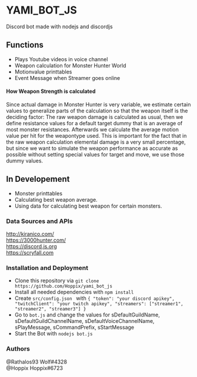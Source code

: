 # YAMI_BOT_JS
Discord bot made with nodejs and discordjs

## Functions
- Plays Youtube videos in voice channel
- Weapon calculation for Monster Hunter World
- Motionvalue printtables
- Event Message when Streamer goes online

#### How Weapon Strength is calculated
Since actual damage in Monster Hunter is very variable, we estimate certain values to generalize parts of the calculation so that the weapon itself is the deciding factor: The raw weapon damage is calculated as usual, then we define resistance values for a default target dummy that is an average of most monster resistances. Afterwards we calculate the average motion value per hit for the weapontype used. This is important for the fact that in the raw weapon calculation elemental damage is a very small percentage, but since we want to simulate the weapon performance as accurate as possible without setting special values for target and move, we use those dummy values.

## In Developement
- Monster printtables
- Calculating best weapon average.
- Using data for calculating best weapon for certain monsters.

### Data Sources and APIs
http://kiranico.com/ <br/>
https://3000hunter.com/ <br/>
https://discord.js.org <br/>
https://scryfall.com

### Installation and Deployment
- Clone this repository via ```git clone https://github.com/Hoppix/yami_bot_js ```
- Install all needed dependencies with ````npm install ````
- Create ``src/config.json `` with
``
{
  "token": "your discord apikey",
  "twitchClient": "your twitch apikey",
  "streamers": ["streamer1", "streamer2", "streamer3"]
} ``
- Go to ``bot.js`` and change the values for sDefaultGuildName, sDefaultGuildChannelName, sDefaultVoiceChannelName, sPlayMessage, sCommandPrefix, sStartMessage
- Start the Bot with ``nodejs bot.js``

### Authors
@Rathalos93 Wolf#4328 <br />
@Hoppix Hoppix#6723
